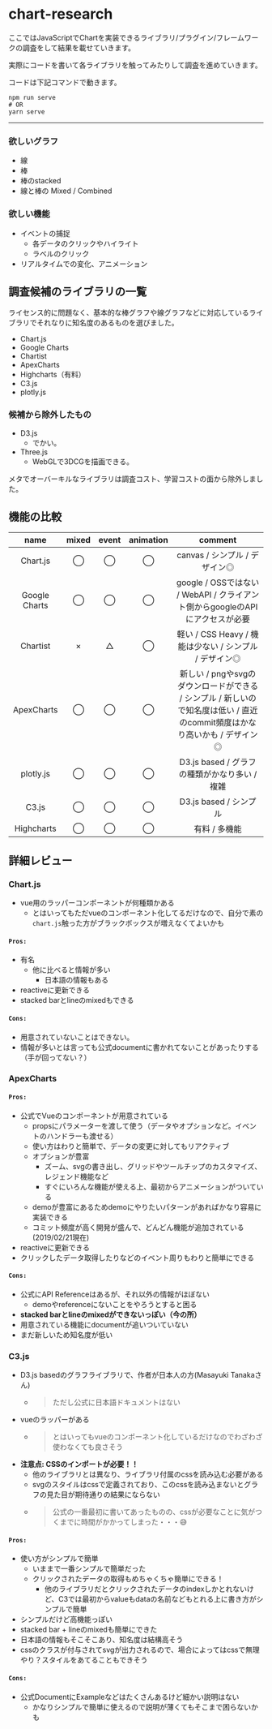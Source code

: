 # chart-research

ここではJavaScriptでChartを実装できるライブラリ/プラグイン/フレームワークの調査をして結果を載せていきます。

実際にコードを書いて各ライブラリを触ってみたりして調査を進めていきます。


コードは下記コマンドで動きます。

```shell
npm run serve
# OR
yarn serve
```

---

### 欲しいグラフ

- 線
- 棒
- 棒のstacked
- 線と棒の Mixed / Combined

### 欲しい機能

- イベントの捕捉
  - 各データのクリックやハイライト
  - ラベルのクリック
- リアルタイムでの変化、アニメーション

## 調査候補のライブラリの一覧

ライセンス的に問題なく、基本的な棒グラフや線グラフなどに対応しているライブラリでそれなりに知名度のあるものを選びました。

- Chart.js
- Google Charts
- Chartist
- ApexCharts
- Highcharts（有料）
- C3.js
- plotly.js

### 候補から除外したもの

- D3.js
  - でかい。
- Three.js
  - WebGLで3DCGを描画できる。

メタでオーバーキルなライブラリは調査コスト、学習コストの面から除外しました。

## 機能の比較

|name|mixed|event|animation|comment|
|:--:|:---:|:---:|:-----:|:--:|
|Chart.js|◯|◯|◯|canvas / シンプル / デザイン◎|
|Google Charts|◯|◯|◯|google / OSSではない / WebAPI / クライアント側からgoogleのAPIにアクセスが必要|
|Chartist|×|△|◯|軽い / CSS Heavy / 機能は少ない / シンプル / デザイン◎|
|ApexCharts|◯|◯|◯|新しい / pngやsvgのダウンロードができる / シンプル / 新しいので知名度は低い / 直近のcommit頻度はかなり高いかも / デザイン◎|
|plotly.js|◯|◯|◯|D3.js based / グラフの種類がかなり多い / 複雑 |
|C3.js|◯|◯|◯|D3.js based / シンプル|
|Highcharts|◯|◯|◯|有料 / 多機能|

## 詳細レビュー

### Chart.js

- vue用のラッパーコンポーネントが何種類かある
  - とはいってもただvueのコンポーネント化してるだけなので、自分で素の`chart.js`触った方がブラックボックスが増えなくてよいかも

#### `Pros:`

- 有名
  - 他に比べると情報が多い
    - 日本語の情報もある
- reactiveに更新できる
- stacked barとlineのmixedもできる

#### `Cons:`

- 用意されていないことはできない。
- 情報が多いとは言っても公式documentに書かれてないことがあったりする（手が回ってない？）

### ApexCharts

#### `Pros:`

- 公式でVueのコンポーネントが用意されている
  - propsにパラメーターを渡して使う（データやオプションなど。イベントのハンドラーも渡せる）
  - 使い方はわりと簡単で、データの変更に対してもリアクティブ
  - オプションが豊富
    - ズーム、svgの書き出し、グリッドやツールチップのカスタマイズ、レジェンド機能など
    - すぐにいろんな機能が使える上、最初からアニメーションがついている
  - demoが豊富にあるためdemoにやりたいパターンがあればかなり容易に実装できる
  - コミット頻度が高く開発が盛んで、どんどん機能が追加されている(2019/02/21現在)
- reactiveに更新できる
- クリックしたデータ取得したりなどのイベント周りもわりと簡単にできる

#### `Cons:`

- 公式にAPI Referenceはあるが、それ以外の情報がほぼない
  - demoやreferenceにないことをやろうとすると困る
- **stacked barとlineのmixedができないっぽい（今の所）**
- 用意されている機能にdocumentが追いついていない
- まだ新しいため知名度が低い

### C3.js

- D3.js basedのグラフライブラリで、作者が日本人の方(Masayuki Tanakaさん)
  - > ただし公式に日本語ドキュメントはない
- vueのラッパーがある
  - > とはいってもvueのコンポーネント化しているだけなのでわざわざ使わなくても良さそう
- **注意点: CSSのインポートが必要！！**
  - 他のライブラリとは異なり、ライブラリ付属のcssを読み込む必要がある
  - svgのスタイルはcssで定義されており、このcssを読み込まないとグラフの見た目が期待通りの結果にならない
  - > 公式の一番最初に書いてあったものの、cssが必要なことに気がつくまでに時間がかかってしまった・・・😅

#### `Pros:`

- 使い方がシンプルで簡単
  - いままで一番シンプルで簡単だった
  - クリックされたデータの取得もめちゃくちゃ簡単にできる！
    - 他のライブラリだとクリックされたデータのindexしかとれないけど、C3では最初からvalueもdataの名前などもとれる上に書き方がシンプルで簡単
- シンプルだけど高機能っぽい
- stacked bar + lineのmixedも簡単にできた
- 日本語の情報もそこそこあり、知名度は結構高そう
- cssのクラスが付与されてsvgが出力されるので、場合によってはcssで無理やり？スタイルをあてることもできそう

#### `Cons:`

- 公式DocumentにExampleなどはたくさんあるけど細かい説明はない
  - かなりシンプルで簡単に使えるので説明が薄くてもそこまで困らないかも